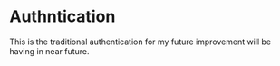 # Authntication
This is the traditional authentication for my  future improvement will be having in near future.




